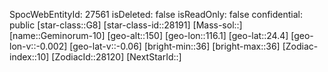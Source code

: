 ﻿---
location: [24.4,116.1,150]
type: Station
tags:
- astro/Star

---
SpocWebEntityId: 27561
isDeleted: false
isReadOnly: false
confidential: public
[star-class::G8]
[star-class-id::28191]
[Mass-sol::]
[name::Geminorum-10]
[geo-alt::150]
[geo-lon::116.1]
[geo-lat::24.4]
[geo-lon-v::-0.002]
[geo-lat-v::-0.06]
[bright-min::36]
[bright-max::36]
[Zodiac-index::10]
[ZodiacId::28120]
[NextStarId::]


